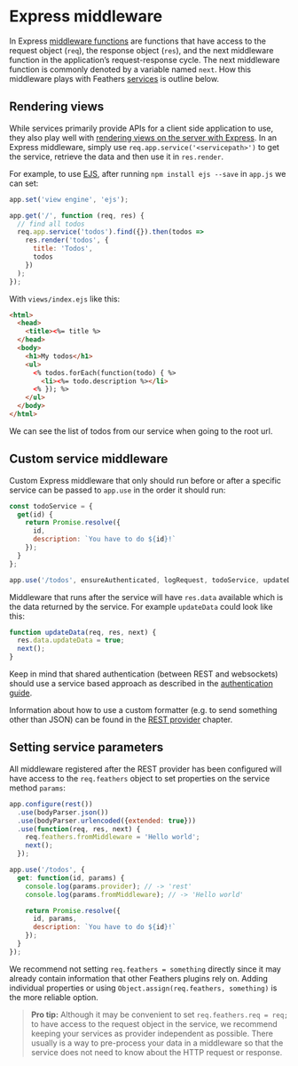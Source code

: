 # Express middleware

In Express [middleware functions](http://expressjs.com/en/guide/writing-middleware.html) are functions that have access to the request object (`req`), the response object (`res`), and the next middleware function in the application’s request-response cycle. The next middleware function is commonly denoted by a variable named `next`. How this middleware plays with Feathers [services](../services/readme.md) is outline below.

## Rendering views

While services primarily provide APIs for a client side application to use, they also play well with [rendering views on the server with Express](http://expressjs.com/en/guide/using-template-engines.html). In an Express middleware, simply use `req.app.service('<servicepath>')` to get the service, retrieve the data and then use it in `res.render`.

For example, to use [EJS](https://www.npmjs.com/package/ejs), after running `npm install ejs --save` in `app.js` we can set:

```js
app.set('view engine', 'ejs');

app.get('/', function (req, res) {
  // find all todos
  req.app.service('todos').find({}).then(todos => 
    res.render('todos', {
      title: 'Todos',
      todos
    })
  );
});
```

With `views/index.ejs` like this:

```html
<html>
  <head>
    <title><%= title %>
  </head>
  <body>
    <h1>My todos</h1>
    <ul>
      <% todos.forEach(function(todo) { %>
        <li><%= todo.description %></li>
      <% }); %>
    </ul>
  </body>
</html>
```

We can see the list of todos from our service when going to the root url.

## Custom service middleware

Custom Express middleware that only should run before or after a specific service can be passed to `app.use` in the order it should run:

```js
const todoService = {
  get(id) {
    return Promise.resolve({
      id,
      description: `You have to do ${id}!`
    });
  }
};

app.use('/todos', ensureAuthenticated, logRequest, todoService, updateData);
```

Middleware that runs after the service will have `res.data` available which is the data returned by the service. For example `updateData` could look like this:

```js
function updateData(req, res, next) {
  res.data.updateData = true;
  next();
}
```

Keep in mind that shared authentication (between REST and websockets) should use a service based approach as described in the [authentication guide](../authentication/readme.md).

Information about how to use a custom formatter (e.g. to send something other than JSON) can be found in the [REST provider](../rest/readme.md) chapter.

## Setting service parameters

All middleware registered after the REST provider has been configured will have access to the `req.feathers` object to set properties on the service method `params`:

```js
app.configure(rest())
  .use(bodyParser.json())
  .use(bodyParser.urlencoded({extended: true}))
  .use(function(req, res, next) {
    req.feathers.fromMiddleware = 'Hello world';
    next();
  });

app.use('/todos', {
  get: function(id, params) {
    console.log(params.provider); // -> 'rest'
    console.log(params.fromMiddleware); // -> 'Hello world'

    return Promise.resolve({
      id, params,
      description: `You have to do ${id}!`
    });
  }
});
```

We recommend not setting `req.feathers = something` directly since it may already contain information that other Feathers plugins rely on. Adding individual properties or using `Object.assign(req.feathers, something)` is the more reliable option.

> __Pro tip:__ Although it may be convenient to set `req.feathers.req = req;` to have access to the request object in the service, we recommend keeping your services as provider independent as possible. There usually is a way to pre-process your data in a middleware so that the service does not need to know about the HTTP request or response.
